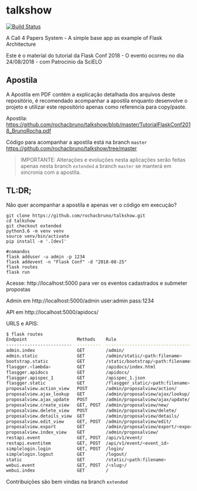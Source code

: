 # talkshow

[![Build Status](https://travis-ci.com/rochacbruno/talkshow.svg?branch=extended)](https://travis-ci.com/rochacbruno/talkshow)

A Call 4 Papers System - A simple base app as example of Flask Architecture

Este é o material do tutorial da Flask Conf 2018 - O evento ocorreu no dia 24/08/2018 - com Patrocinio da SciELO

## Apostila

A Apostila em PDF contém a explicação detalhada dos arquivos deste repositório, é recomendado acompanhar a apostila enquanto desenvolve o projeto e utilizar este repositório apenas como referencia para copy/paste.

Apostila:  https://github.com/rochacbruno/talkshow/blob/master/TutorialFlaskConf2018_BrunoRocha.pdf 

Código para acompanhar a apostila está na branch `master` https://github.com/rochacbruno/talkshow/tree/master

> IMPORTANTE: Alterações e evoluções nesta aplicações serão feitas apenas nesta branch `extended` a branch `master` se manterá em sincronia com a apostila.

## TL:DR;

Não quer acompanhar a apostila e apenas ver o código em execução?

```
git clone https://github.com/rochacbruno/talkshow.git
cd talkshow
git checkout extended
python3.6 -m venv venv
source venv/bin/activate
pip install -e '.[dev]'

#comandos
flask adduser -u admin -p 1234
flask addevent -n "Flask Conf" -d "2018-08-25"
flask routes
flask run
```

Acesse: http://localhost:5000 para ver os eventos cadastrados e submeter propostas

Admin em http://localhost:5000/admin user:admin pass:1234

API em http://localhost:5000/apidocs/


URLS e APIS:

```bash
$ flask routes
Endpoint                   Methods    Rule
-------------------------  ---------  -----------------------------------------
admin.index                GET        /admin/
admin.static               GET        /admin/static/<path:filename>
bootstrap.static           GET        /static/bootstrap/<path:filename>
flasgger.<lambda>          GET        /apidocs/index.html
flasgger.apidocs           GET        /apidocs/
flasgger.apispec_1         GET        /apispec_1.json
flasgger.static            GET        /flasgger_static/<path:filename>
proposalview.action_view   POST       /admin/proposalview/action/
proposalview.ajax_lookup   GET        /admin/proposalview/ajax/lookup/
proposalview.ajax_update   POST       /admin/proposalview/ajax/update/
proposalview.create_view   GET, POST  /admin/proposalview/new/
proposalview.delete_view   POST       /admin/proposalview/delete/
proposalview.details_view  GET        /admin/proposalview/details/
proposalview.edit_view     GET, POST  /admin/proposalview/edit/
proposalview.export        GET        /admin/proposalview/export/<export_type>/
proposalview.index_view    GET        /admin/proposalview/
restapi.event              GET, POST  /api/v1/event/
restapi.eventitem          GET, POST  /api/v1/event/<event_id>
simplelogin.login          GET, POST  /login/
simplelogin.logout         GET        /logout/
static                     GET        /static/<path:filename>
webui.event                GET, POST  /<slug>/
webui.index                GET        /

```

Contribuições são bem vindas na branch `extended`

